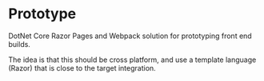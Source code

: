 # Prototype

DotNet Core Razor Pages and Webpack solution for prototyping front end builds.

The idea is that this should be cross platform, and use a template language (Razor) that is close to the target integration.
